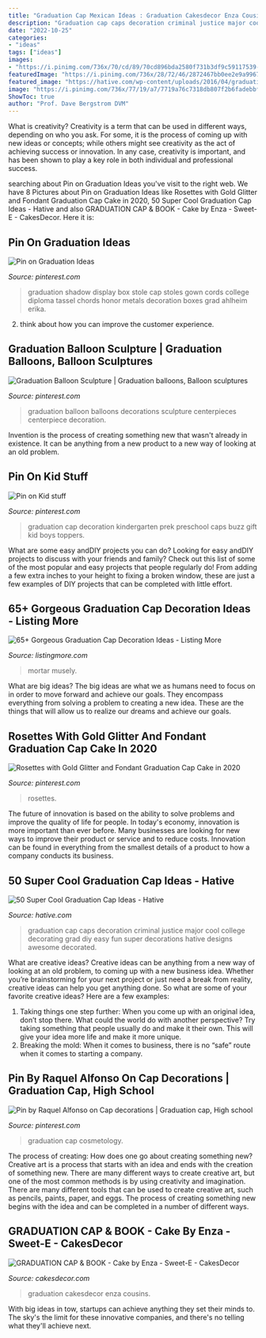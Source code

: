 ```yaml
---
title: "Graduation Cap Mexican Ideas : Graduation Cakesdecor Enza Cousins"
description: "Graduation cap caps decoration criminal justice major cool college decorating grad diy easy fun super decorations hative designs awesome decorated"
date: "2022-10-25"
categories:
- "ideas"
tags: ["ideas"]
images:
- "https://i.pinimg.com/736x/70/cd/89/70cd896bda2580f731b3df9c59117539--graduation-cap-decoration-graduation-caps.jpg"
featuredImage: "https://i.pinimg.com/736x/28/72/46/2872467bb0ee2e9a99679025a4fe4b30.jpg"
featured_image: "https://hative.com/wp-content/uploads/2016/04/graduation-caps/41-super-cool-graduation-cap-ideas.jpg"
image: "https://i.pinimg.com/736x/77/19/a7/7719a76c7318db807f2b6fadebbf120c.jpg"
ShowToc: true
author: "Prof. Dave Bergstrom DVM"
---
```



What is creativity?
Creativity is a term that can be used in different ways, depending on who you ask. For some, it is the process of coming up with new ideas or concepts; while others might see creativity as the act of achieving success or innovation. In any case, creativity is important, and has been shown to play a key role in both individual and professional success.

	

		
searching about Pin on Graduation Ideas you've visit to the right web. We have 8 Pictures about Pin on Graduation Ideas like Rosettes with Gold Glitter and Fondant Graduation Cap Cake in 2020, 50 Super Cool Graduation Cap Ideas - Hative and also GRADUATION CAP &amp; BOOK - Cake by Enza - Sweet-E - CakesDecor. Here it is:
		
    
## Pin On Graduation Ideas

<img loading=lazy src="https://i.pinimg.com/736x/b5/a1/21/b5a1218dcd4eafa89560bda35dcc296e--graduation-stole-graduation-ideas.jpg" onerror="this.onerror=null;this.src='https://tse2.mm.bing.net/th?id=OIP.URbcpwoEmVomOlbxPvhwJwHaJ3&amp;pid=15.1';" alt="Pin on Graduation Ideas">

_Source: pinterest.com_

>graduation shadow display box stole cap stoles gown cords college diploma tassel chords honor metals decoration boxes grad ahlheim erika. 

	

2. think about how you can improve the customer experience.

    
## Graduation Balloon Sculpture | Graduation Balloons, Balloon Sculptures

<img loading=lazy src="https://i.pinimg.com/736x/ca/c9/36/cac936d69c4f53ea3efb37161620fb0d--graduation-balloons-fritz.jpg" onerror="this.onerror=null;this.src='https://tse3.mm.bing.net/th?id=OIP.fjn_hqdXjTk_ZpESOlmpOQDhEs&amp;pid=15.1';" alt="Graduation Balloon Sculpture | Graduation balloons, Balloon sculptures">

_Source: pinterest.com_

>graduation balloon balloons decorations sculpture centerpieces centerpiece decoration. 

	

Invention is the process of creating something new that wasn't already in existence. It can be anything from a new product to a new way of looking at an old problem. 

    
## Pin On Kid Stuff

<img loading=lazy src="https://i.pinimg.com/736x/70/cd/89/70cd896bda2580f731b3df9c59117539--graduation-cap-decoration-graduation-caps.jpg" onerror="this.onerror=null;this.src='https://tse4.mm.bing.net/th?id=OIP.WWswFq67_n4DWiK3fgphBAHaJ3&amp;pid=15.1';" alt="Pin on Kid stuff">

_Source: pinterest.com_

>graduation cap decoration kindergarten prek preschool caps buzz gift kid boys toppers. 

	

What are some easy andDIY projects you can do?
Looking for easy andDIY projects to discuss with your friends and family? Check out this list of some of the most popular and easy projects that people regularly do! From adding a few extra inches to your height to fixing a broken window, these are just a few examples of DIY projects that can be completed with little effort.

    
## 65+ Gorgeous Graduation Cap Decoration Ideas - Listing More

<img loading=lazy src="http://listingmore.com/wp-content/uploads/2016/07/graduation-cap-decoration/29-graduation-cap-decoration-ideas.jpg" onerror="this.onerror=null;this.src='https://tse3.mm.bing.net/th?id=OIP.JvpzZgSLjP7zyDM3I24hCAHaJ4&amp;pid=15.1';" alt="65+ Gorgeous Graduation Cap Decoration Ideas - Listing More">

_Source: listingmore.com_

>mortar musely. 

	

What are big ideas?
The big ideas are what we as humans need to focus on in order to move forward and achieve our goals. They encompass everything from solving a problem to creating a new idea. These are the things that will allow us to realize our dreams and achieve our goals.

    
## Rosettes With Gold Glitter And Fondant Graduation Cap Cake In 2020

<img loading=lazy src="https://i.pinimg.com/736x/77/19/a7/7719a76c7318db807f2b6fadebbf120c.jpg" onerror="this.onerror=null;this.src='https://tse1.mm.bing.net/th?id=OIP.Rs02k9WNnjJ9b7BcVNAqhAHaLH&amp;pid=15.1';" alt="Rosettes with Gold Glitter and Fondant Graduation Cap Cake in 2020">

_Source: pinterest.com_

>rosettes. 

	

The future of innovation is based on the ability to solve problems and improve the quality of life for people. In today's economy, innovation is more important than ever before. Many businesses are looking for new ways to improve their product or service and to reduce costs. Innovation can be found in everything from the smallest details of a product to how a company conducts its business.

    
## 50 Super Cool Graduation Cap Ideas - Hative

<img loading=lazy src="https://hative.com/wp-content/uploads/2016/04/graduation-caps/41-super-cool-graduation-cap-ideas.jpg" onerror="this.onerror=null;this.src='https://tse1.mm.bing.net/th?id=OIP.QstYom7PbX1hteAdxmhTuQHaJ4&amp;pid=15.1';" alt="50 Super Cool Graduation Cap Ideas - Hative">

_Source: hative.com_

>graduation cap caps decoration criminal justice major cool college decorating grad diy easy fun super decorations hative designs awesome decorated. 

	

What are creative ideas?
Creative ideas can be anything from a new way of looking at an old problem, to coming up with a new business idea. Whether you’re brainstorming for your next project or just need a break from reality, creative ideas can help you get anything done. So what are some of your favorite creative ideas? Here are a few examples: 
1) Taking things one step further: When you come up with an original idea, don’t stop there. What could the world do with another perspective? Try taking something that people usually do and make it their own. This will give your idea more life and make it more unique. 
2) Breaking the mold: When it comes to business, there is no “safe” route when it comes to starting a company.

    
## Pin By Raquel Alfonso On Cap Decorations | Graduation Cap, High School

<img loading=lazy src="https://i.pinimg.com/736x/28/72/46/2872467bb0ee2e9a99679025a4fe4b30.jpg" onerror="this.onerror=null;this.src='https://tse1.mm.bing.net/th?id=OIP.AjW4xvLuzj8RiCMXKQNG4AHaJ3&amp;pid=15.1';" alt="Pin by Raquel Alfonso on Cap decorations | Graduation cap, High school">

_Source: pinterest.com_

>graduation cap cosmetology. 

	

The process of creating: How does one go about creating something new?
Creative art is a process that starts with an idea and ends with the creation of something new. There are many different ways to create creative art, but one of the most common methods is by using creativity and imagination. There are many different tools that can be used to create creative art, such as pencils, paints, paper, and eggs. The process of creating something new begins with the idea and can be completed in a number of different ways.

    
## GRADUATION CAP &amp; BOOK - Cake By Enza - Sweet-E - CakesDecor

<img loading=lazy src="https://pic.cakesdecor.com/m/dhnvjint0qqwvxsii3mr.jpg" onerror="this.onerror=null;this.src='https://tse4.mm.bing.net/th?id=OIP.Y15zP8OoMTnXLJXM4s-dkwHaJ3&amp;pid=15.1';" alt="GRADUATION CAP &amp; BOOK - Cake by Enza - Sweet-E - CakesDecor">

_Source: cakesdecor.com_

>graduation cakesdecor enza cousins. 

	

With big ideas in tow, startups can achieve anything they set their minds to. The sky's the limit for these innovative companies, and there's no telling what they'll achieve next.

